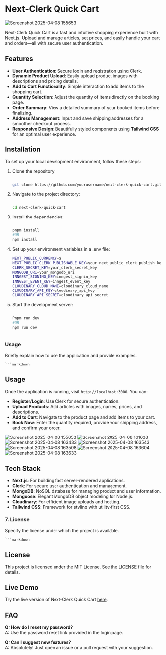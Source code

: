 # Next-Clerk Quick Cart  

![Screenshot 2025-04-08 155653](https://github.com/user-attachments/assets/9c5b773e-9b24-4813-8635-ead074b461f2)

Next-Clerk Quick Cart is a fast and intuitive shopping experience built with Next.js. Upload and manage articles, set prices, and easily handle your cart and orders—all with secure user authentication.  

## Features  
- **User Authentication**: Secure login and registration using [Clerk](https://clerk.dev).  
- **Dynamic Product Upload**: Easily upload product images with descriptions and pricing details.  
- **Add to Cart Functionality**: Simple interaction to add items to the shopping cart.  
- **Quantity Selection**: Adjust the quantity of items directly on the booking page.  
- **Order Summary**: View a detailed summary of your booked items before finalizing.  
- **Address Management**: Input and save shipping addresses for a smoother checkout process.  
- **Responsive Design**: Beautifully styled components using **Tailwind CSS** for an optimal user experience.

## Installation  
To set up your local development environment, follow these steps:  

1. Clone the repository:
   
   ```bash
   
   git clone https://github.com/yourusername/next-clerk-quick-cart.git
   
2. Navigate to the project directory:
   
   ```bash
   
   cd next-clerk-quick-cart  
   
3. Install the dependencies:
   
   ```bash
   
   pnpm install
   #OR
   npm install  
   
4. Set up your environment variables in a .env file:
   
   ```bash
   NEXT_PUBLIC_CURRENCY=$
   NEXT_PUBLIC_CLERK_PUBLISHABLE_KEY=your_next_public_clerk_publish_key
   CLERK_SECRET_KEY=your_clerk_secret_key
   MONGODB_URI=your_mongodb_uri
   INNGEST_SIGNING_KEY=inngest_signin_key
   INNGEST_EVENT_KEY=inngest_event_key
   CLOUDINARY_CLOUD_NAME=cloudinary_cloud_name
   CLOUDINARY_API_KEY=cloudinary_api_key
   CLOUDINARY_API_SECRET=cloudinary_api_secret
   
5. Start the development server:
   
   ```bash
   
   Pnpm run dev
   #OR
   npm run dev  



### **Usage**  
Briefly explain how to use the application and provide examples.  

    ```markdown  
## Usage  
Once the application is running, visit `http://localhost:3000`. You can:  

- **Register/Login**: Use Clerk for secure authentication.  
- **Upload Products**: Add articles with images, names, prices, and descriptions.  
- **Add to Cart**: Navigate to the product page and add items to your cart.  
- **Book Now**: Enter the quantity required, provide your shipping address, and confirm your order.  

![Screenshot 2025-04-08 155653](https://github.com/user-attachments/assets/621c1404-4c30-4d07-876e-b3135451f757)
![Screenshot 2025-04-08 161638](https://github.com/user-attachments/assets/d28e66d4-d370-4b28-85a5-38a4123d645e)
![Screenshot 2025-04-08 163433](https://github.com/user-attachments/assets/f492f543-77a8-41df-94b6-6d41cecec967)
![Screenshot 2025-04-08 163543](https://github.com/user-attachments/assets/a6c04745-381c-4a02-b38b-810ceead3ee5)
![Screenshot 2025-04-08 163508](https://github.com/user-attachments/assets/6a10915b-14f0-42e3-a8d3-ad5ae6679b76)
![Screenshot 2025-04-08 163604](https://github.com/user-attachments/assets/3ee630b7-5af1-41fd-beb4-613bc8d97133)
![Screenshot 2025-04-08 163633](https://github.com/user-attachments/assets/a447fadf-fa4f-496b-b5ca-bd302c2a3ee1)


## Tech Stack  
- **Next.js**: For building fast server-rendered applications.  
- **Clerk**: For secure user authentication and management.  
- **MongoDB**: NoSQL database for managing product and user information.  
- **Mongoose**: Elegant MongoDB object modeling for Node.js.  
- **Cloudinary**: For efficient image uploads and hosting.  
- **Tailwind CSS**: Framework for styling with utility-first CSS.


### 7. **License**  
Specify the license under which the project is available.  

    ```markdown  
## License  
This project is licensed under the MIT License. See the [LICENSE](LICENSE) file for details.  

## Live Demo  
Try the live version of Next-Clerk Quick Cart [here](https://next-clerk-quick-cart.vercel.app/).  

## FAQ  
**Q: How do I reset my password?**  
A: Use the password reset link provided in the login page.  

**Q: Can I suggest new features?**  
A: Absolutely! Just open an issue or a pull request with your suggestion.  

